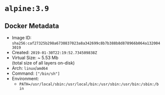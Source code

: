 # `alpine:3.9`

## Docker Metadata

- Image ID: `sha256:caf27325b298a6730837023a8a342699c8b7b388b8d878966b064a1320043019`
- Created: `2019-01-30T22:19:52.734509838Z`
- Virtual Size: ~ 5.53 Mb  
  (total size of all layers on-disk)
- Arch: `linux`/`amd64`
- Command: `["/bin/sh"]`
- Environment:
  - `PATH=/usr/local/sbin:/usr/local/bin:/usr/sbin:/usr/bin:/sbin:/bin`
